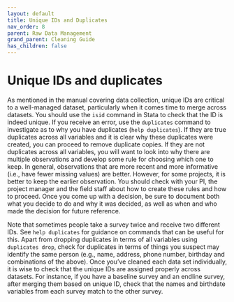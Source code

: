 ```yaml
---
layout: default
title: Unique IDs and Duplicates
nav_order: 8
parent: Raw Data Management
grand_parent: Cleaning Guide
has_children: false
---
```


# Unique IDs and duplicates
As mentioned in the manual covering data collection, unique IDs are critical to a well-managed dataset, particularly when it comes time to merge across datasets. You should use the `isid` command in Stata to check that the ID is indeed unique. If you receive an error, use the `duplicates` command to investigate as to why you have duplicates (`help duplicates`). If they are true duplicates across all variables and it is clear why these duplicates were created, you can proceed to remove duplicate copies. If they are not duplicates across all variables, you will want to look into why there are multiple observations and develop some rule for choosing which one to keep. In general, observations that are more recent and more informative (i.e., have fewer missing values) are better. However, for some projects, it is better to keep the earlier observation. You should check with your PI, the project manager and the field staff about how to create these rules and how to proceed.  Once you come up with a decision, be sure to document both what you decide to do and why it was decided, as well as when and who made the decision for future reference.

Note that sometimes people take a survey twice and receive two different IDs. See `help duplicates` for guidance on commands that can be useful for this. Apart from dropping duplicates in terms of all variables using `duplicates drop`, check for duplicates in terms of things you suspect may identify the same person (e.g., name, address, phone number, birthday and combinations of the above). Once you’ve cleaned each data set individually, it is wise to check that the unique IDs are assigned properly across datasets. For instance, if you have a baseline survey and an endline survey, after merging them based on unique ID, check that the names and birthdate variables from each survey match to the other survey.
